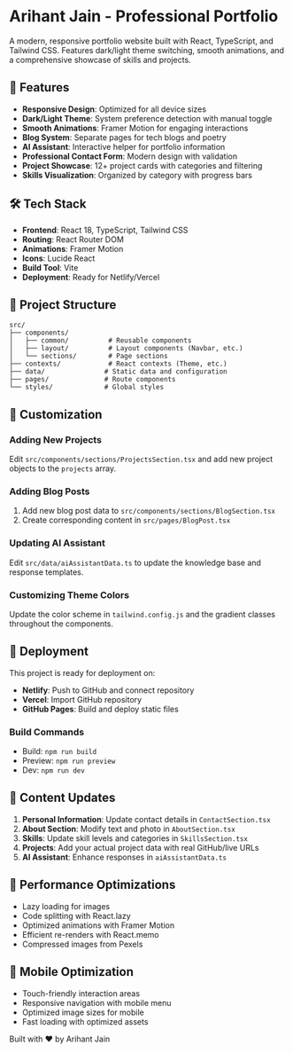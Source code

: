 # Arihant Jain - Professional Portfolio

A modern, responsive portfolio website built with React, TypeScript, and Tailwind CSS. Features dark/light theme switching, smooth animations, and a comprehensive showcase of skills and projects.

## 🚀 Features

- **Responsive Design**: Optimized for all device sizes
- **Dark/Light Theme**: System preference detection with manual toggle
- **Smooth Animations**: Framer Motion for engaging interactions
- **Blog System**: Separate pages for tech blogs and poetry
- **AI Assistant**: Interactive helper for portfolio information
- **Professional Contact Form**: Modern design with validation
- **Project Showcase**: 12+ project cards with categories and filtering
- **Skills Visualization**: Organized by category with progress bars

## 🛠 Tech Stack

- **Frontend**: React 18, TypeScript, Tailwind CSS
- **Routing**: React Router DOM
- **Animations**: Framer Motion
- **Icons**: Lucide React
- **Build Tool**: Vite
- **Deployment**: Ready for Netlify/Vercel

## 📁 Project Structure

```
src/
├── components/
│   ├── common/          # Reusable components
│   ├── layout/          # Layout components (Navbar, etc.)
│   └── sections/        # Page sections
├── contexts/            # React contexts (Theme, etc.)
├── data/               # Static data and configuration
├── pages/              # Route components
└── styles/             # Global styles
```

## 🎨 Customization

### Adding New Projects
Edit `src/components/sections/ProjectsSection.tsx` and add new project objects to the `projects` array.

### Adding Blog Posts
1. Add new blog post data to `src/components/sections/BlogSection.tsx`
2. Create corresponding content in `src/pages/BlogPost.tsx`

### Updating AI Assistant
Edit `src/data/aiAssistantData.ts` to update the knowledge base and response templates.

### Customizing Theme Colors
Update the color scheme in `tailwind.config.js` and the gradient classes throughout the components.

## 🚀 Deployment

This project is ready for deployment on:
- **Netlify**: Push to GitHub and connect repository
- **Vercel**: Import GitHub repository
- **GitHub Pages**: Build and deploy static files

### Build Commands
- Build: `npm run build`
- Preview: `npm run preview`
- Dev: `npm run dev`

## 📝 Content Updates

1. **Personal Information**: Update contact details in `ContactSection.tsx`
2. **About Section**: Modify text and photo in `AboutSection.tsx`
3. **Skills**: Update skill levels and categories in `SkillsSection.tsx`
4. **Projects**: Add your actual project data with real GitHub/live URLs
5. **AI Assistant**: Enhance responses in `aiAssistantData.ts`

## 🎯 Performance Optimizations

- Lazy loading for images
- Code splitting with React.lazy
- Optimized animations with Framer Motion
- Efficient re-renders with React.memo
- Compressed images from Pexels

## 📱 Mobile Optimization

- Touch-friendly interaction areas
- Responsive navigation with mobile menu
- Optimized image sizes for mobile
- Fast loading with optimized assets

Built with ❤️ by Arihant Jain